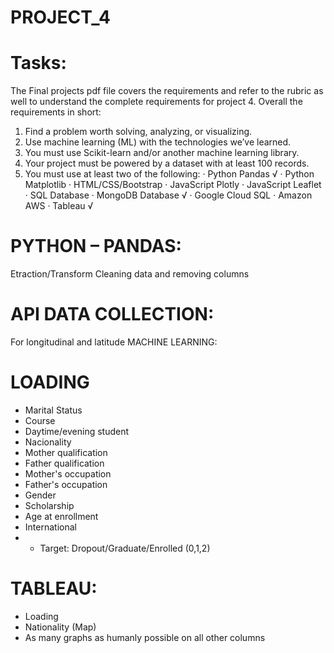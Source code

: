 # PROJECT_4
# Tasks:
The Final projects pdf file covers the requirements and refer to the rubric as well to understand the complete requirements for project 4.
Overall the requirements in short:
1.   Find a problem worth solving, analyzing, or visualizing.
2.   Use machine learning (ML) with the technologies we’ve learned.
3.   You must use Scikit-learn and/or another machine learning library.
4.   Your project must be powered by a dataset with at least 100 records.
5.   You must use at least two of the following:
·        Python Pandas √
·        Python Matplotlib
·        HTML/CSS/Bootstrap
·        JavaScript Plotly
·        JavaScript Leaflet
·        SQL Database
·        MongoDB Database √
·        Google Cloud SQL
·        Amazon AWS
·        Tableau √
# PYTHON – PANDAS:
Etraction/Transform
Cleaning data and removing columns
# API DATA COLLECTION:
For longitudinal and latitude
MACHINE LEARNING:
# LOADING
* Marital Status
* Course
* Daytime/evening student
* Nacionality
* Mother qualification
* Father qualification
* Mother's occupation
* Father's occupation
* Gender
* Scholarship
* Age at enrollment	
* International
* * Target: Dropout/Graduate/Enrolled (0,1,2)
# TABLEAU:
* Loading
* Nationality (Map)
* As many graphs as humanly possible on all other columns
